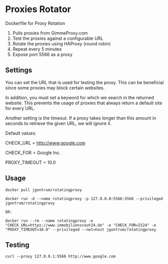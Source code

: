 # Proxies Rotator
Dockerfile for Proxy Rotation  

1) Pulls proxies from GimmeProxy.com  
2) Test the proxies against a configurable URL
3) Rotate the proxies using HAProxy (round robin)  
4) Repeat every 5 minutes  
5) Expose port 5566 as a proxy

## Settings

You can set the URL that is used for testing the proxy.
This can be beneficial since some proxies may block certain websites.

In addition, you must set a keyword for which we search in the returned
website. This prevents the usage of proxies that always return a default
site for every URL.

Another setting is the timeout. If a proxy takes longer than this amount
in seconds to retrieve the given URL, we will ignore it.

Default values:

CHECK_URL = http://www.google.com

CHECK_FOR = Google Inc.

PROXY_TIMEOUT = 10.0

## Usage  
```
docker pull jgontrum/rotatingproxy

docker run -d --name rotatingproxy -p 127.0.0.0:5566:5566 --privileged jgontrum/rotatingproxy

OR:

docker run --rm --name rotatingproxy -e "CHECK_URL=https://www.immobilienscout24.de" -e "CHECK_FOR=IS24" -e "PROXY_TIMEOUT=10.0" --privileged --net=host jgontrum/rotatingproxy
```

## Testing
```
curl --proxy 127.0.0.1:5566 http://www.google.com
```
